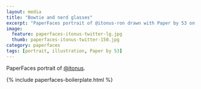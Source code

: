 ```yaml
---
layout: media
title: "Bowtie and nerd glasses"
excerpt: "PaperFaces portrait of @itonus-ron drawn with Paper by 53 on an iPad."
image: 
  feature: paperfaces-itonus-twitter-lg.jpg
  thumb: paperfaces-itonus-twitter-150.jpg
category: paperfaces
tags: [portrait, illustration, Paper by 53]
---
```


PaperFaces portrait of [@itonus](http://twitter.com/itonus).

{% include paperfaces-boilerplate.html %}